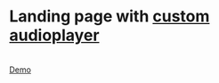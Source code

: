 <h1>Landing page with <u>custom audioplayer</u></h1>
<br>
<a href="https://bright-lights-mocha.vercel.app/">Demo</a>
